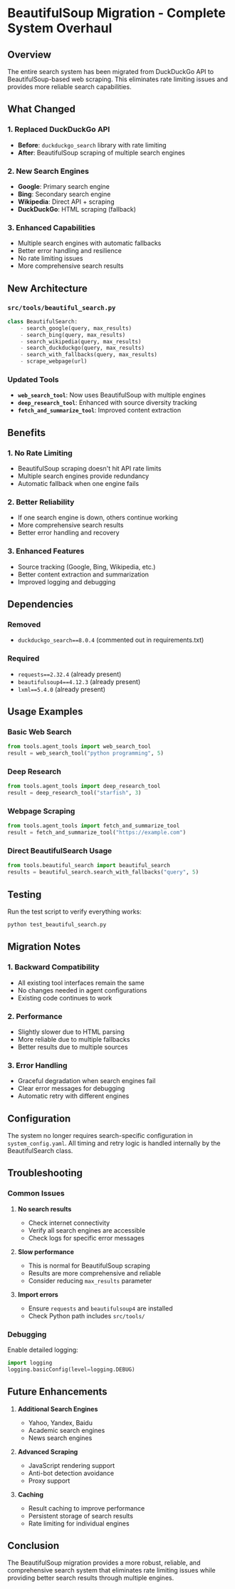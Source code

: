 # BeautifulSoup Migration - Complete System Overhaul

## Overview

The entire search system has been migrated from DuckDuckGo API to BeautifulSoup-based web scraping. This eliminates rate limiting issues and provides more reliable search capabilities.

## What Changed

### 1. **Replaced DuckDuckGo API**
- **Before**: `duckduckgo_search` library with rate limiting
- **After**: BeautifulSoup scraping of multiple search engines

### 2. **New Search Engines**
- **Google**: Primary search engine
- **Bing**: Secondary search engine  
- **Wikipedia**: Direct API + scraping
- **DuckDuckGo**: HTML scraping (fallback)

### 3. **Enhanced Capabilities**
- Multiple search engines with automatic fallbacks
- Better error handling and resilience
- No rate limiting issues
- More comprehensive search results

## New Architecture

### `src/tools/beautiful_search.py`
```python
class BeautifulSearch:
    - search_google(query, max_results)
    - search_bing(query, max_results) 
    - search_wikipedia(query, max_results)
    - search_duckduckgo(query, max_results)
    - search_with_fallbacks(query, max_results)
    - scrape_webpage(url)
```

### Updated Tools
- **`web_search_tool`**: Now uses BeautifulSoup with multiple engines
- **`deep_research_tool`**: Enhanced with source diversity tracking
- **`fetch_and_summarize_tool`**: Improved content extraction

## Benefits

### 1. **No Rate Limiting**
- BeautifulSoup scraping doesn't hit API rate limits
- Multiple search engines provide redundancy
- Automatic fallback when one engine fails

### 2. **Better Reliability**
- If one search engine is down, others continue working
- More comprehensive search results
- Better error handling and recovery

### 3. **Enhanced Features**
- Source tracking (Google, Bing, Wikipedia, etc.)
- Better content extraction and summarization
- Improved logging and debugging

## Dependencies

### Removed
- `duckduckgo_search==8.0.4` (commented out in requirements.txt)

### Required
- `requests==2.32.4` (already present)
- `beautifulsoup4==4.12.3` (already present)
- `lxml==5.4.0` (already present)

## Usage Examples

### Basic Web Search
```python
from tools.agent_tools import web_search_tool
result = web_search_tool("python programming", 5)
```

### Deep Research
```python
from tools.agent_tools import deep_research_tool
result = deep_research_tool("starfish", 3)
```

### Webpage Scraping
```python
from tools.agent_tools import fetch_and_summarize_tool
result = fetch_and_summarize_tool("https://example.com")
```

### Direct BeautifulSearch Usage
```python
from tools.beautiful_search import beautiful_search
results = beautiful_search.search_with_fallbacks("query", 5)
```

## Testing

Run the test script to verify everything works:
```bash
python test_beautiful_search.py
```

## Migration Notes

### 1. **Backward Compatibility**
- All existing tool interfaces remain the same
- No changes needed in agent configurations
- Existing code continues to work

### 2. **Performance**
- Slightly slower due to HTML parsing
- More reliable due to multiple fallbacks
- Better results due to multiple sources

### 3. **Error Handling**
- Graceful degradation when search engines fail
- Clear error messages for debugging
- Automatic retry with different engines

## Configuration

The system no longer requires search-specific configuration in `system_config.yaml`. All timing and retry logic is handled internally by the BeautifulSearch class.

## Troubleshooting

### Common Issues

1. **No search results**
   - Check internet connectivity
   - Verify all search engines are accessible
   - Check logs for specific error messages

2. **Slow performance**
   - This is normal for BeautifulSoup scraping
   - Results are more comprehensive and reliable
   - Consider reducing `max_results` parameter

3. **Import errors**
   - Ensure `requests` and `beautifulsoup4` are installed
   - Check Python path includes `src/tools/`

### Debugging

Enable detailed logging:
```python
import logging
logging.basicConfig(level=logging.DEBUG)
```

## Future Enhancements

1. **Additional Search Engines**
   - Yahoo, Yandex, Baidu
   - Academic search engines
   - News search engines

2. **Advanced Scraping**
   - JavaScript rendering support
   - Anti-bot detection avoidance
   - Proxy support

3. **Caching**
   - Result caching to improve performance
   - Persistent storage of search results
   - Rate limiting for individual engines

## Conclusion

The BeautifulSoup migration provides a more robust, reliable, and comprehensive search system that eliminates rate limiting issues while providing better search results through multiple engines. 